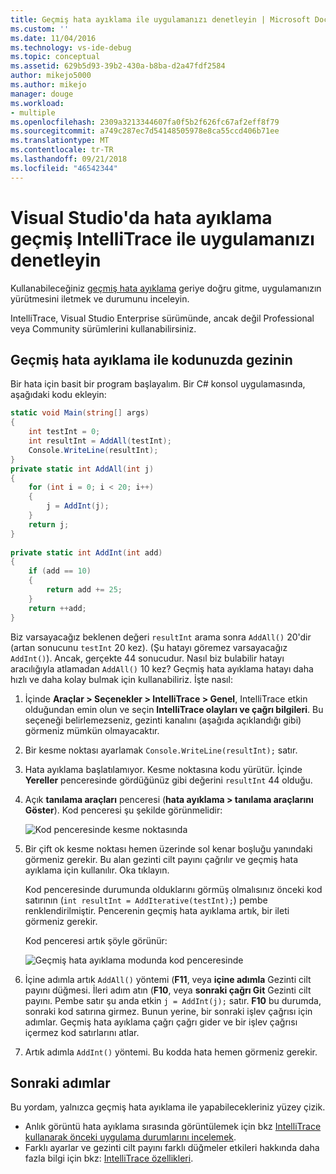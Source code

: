 ```yaml
---
title: Geçmiş hata ayıklama ile uygulamanızı denetleyin | Microsoft Docs
ms.custom: ''
ms.date: 11/04/2016
ms.technology: vs-ide-debug
ms.topic: conceptual
ms.assetid: 629b5d93-39b2-430a-b8ba-d2a47fdf2584
author: mikejo5000
ms.author: mikejo
manager: douge
ms.workload:
- multiple
ms.openlocfilehash: 2309a3213344607fa0f5b2f626fc67af2eff8f79
ms.sourcegitcommit: a749c287ec7d54148505978e8ca55ccd406b71ee
ms.translationtype: MT
ms.contentlocale: tr-TR
ms.lasthandoff: 09/21/2018
ms.locfileid: "46542344"
---
```

# <a name="inspect-your-app-with-intellitrace-historical-debugging-in-visual-studio"></a>Visual Studio'da hata ayıklama geçmiş IntelliTrace ile uygulamanızı denetleyin
Kullanabileceğiniz [geçmiş hata ayıklama](../debugger/historical-debugging.md) geriye doğru gitme, uygulamanızın yürütmesini iletmek ve durumunu inceleyin.  
  
IntelliTrace, Visual Studio Enterprise sürümünde, ancak değil Professional veya Community sürümlerini kullanabilirsiniz.  
  
## <a name="navigate-your-code-with-historical-debugging"></a>Geçmiş hata ayıklama ile kodunuzda gezinin  
 Bir hata için basit bir program başlayalım. Bir C# konsol uygulamasında, aşağıdaki kodu ekleyin:  
  
```csharp  
static void Main(string[] args)  
{  
    int testInt = 0;  
    int resultInt = AddAll(testInt);  
    Console.WriteLine(resultInt);  
}  
private static int AddAll(int j)  
{  
    for (int i = 0; i < 20; i++)  
    {  
        j = AddInt(j);  
    }  
    return j;  
}  
  
private static int AddInt(int add)  
{  
    if (add == 10)  
    {  
        return add += 25;  
    }  
    return ++add;  
}  
```  
  
 Biz varsayacağız beklenen değeri `resultInt` arama sonra `AddAll()` 20'dir (artan sonucunu `testInt` 20 kez). (Şu hatayı göremez varsayacağız `AddInt()`). Ancak, gerçekte 44 sonucudur. Nasıl biz bulabilir hatayı aracılığıyla atlamadan `AddAll()` 10 kez? Geçmiş hata ayıklama hatayı daha hızlı ve daha kolay bulmak için kullanabiliriz. İşte nasıl:  
  
1.  İçinde **Araçlar > Seçenekler > IntelliTrace > Genel**, IntelliTrace etkin olduğundan emin olun ve seçin **IntelliTrace olayları ve çağrı bilgileri**. Bu seçeneği belirlemezseniz, gezinti kanalını (aşağıda açıklandığı gibi) görmeniz mümkün olmayacaktır.  
  
2.  Bir kesme noktası ayarlamak `Console.WriteLine(resultInt);` satır.  
  
3.  Hata ayıklama başlatılamıyor. Kesme noktasına kodu yürütür. İçinde **Yereller** penceresinde gördüğünüz gibi değerini `resultInt` 44 olduğu.  
  
4.  Açık **tanılama araçları** penceresi (**hata ayıklama > tanılama araçlarını Göster**). Kod penceresi şu şekilde görünmelidir:  
  
     ![Kod penceresinde kesme noktasında](../debugger/media/historicaldebuggingbreakpoint.png "HistoricalDebuggingBreakpoint")  
  
5.  Bir çift ok kesme noktası hemen üzerinde sol kenar boşluğu yanındaki görmeniz gerekir. Bu alan gezinti cilt payını çağrılır ve geçmiş hata ayıklama için kullanılır. Oka tıklayın.  
  
     Kod penceresinde durumunda olduklarını görmüş olmalısınız önceki kod satırının (`int resultInt = AddIterative(testInt);`) pembe renklendirilmiştir. Pencerenin geçmiş hata ayıklama artık, bir ileti görmeniz gerekir.  
  
     Kod penceresi artık şöyle görünür:  
  
     ![Geçmiş hata ayıklama modunda kod penceresinde](../debugger/media/historicaldebuggingback.png "HistoricalDebuggingBack")  
  
6.  İçine adımla artık `AddAll()` yöntemi (**F11**, veya **içine adımla** Gezinti cilt payını düğmesi. İleri adım atın (**F10**, veya **sonraki çağrı Git** Gezinti cilt payını. Pembe satır şu anda etkin `j = AddInt(j);` satır. **F10** bu durumda, sonraki kod satırına girmez. Bunun yerine, bir sonraki işlev çağrısı için adımlar. Geçmiş hata ayıklama çağrı çağrı gider ve bir işlev çağrısı içermez kod satırlarını atlar.  
  
7.  Artık adımla `AddInt()` yöntemi. Bu kodda hata hemen görmeniz gerekir.  

## <a name="next-steps"></a>Sonraki adımlar

Bu yordam, yalnızca geçmiş hata ayıklama ile yapabilecekleriniz yüzey çizik.

- Anlık görüntü hata ayıklama sırasında görüntülemek için bkz [IntelliTrace kullanarak önceki uygulama durumlarını incelemek](../debugger/view-historical-application-state.md).
- Farklı ayarlar ve gezinti cilt payını farklı düğmeler etkileri hakkında daha fazla bilgi için bkz: [IntelliTrace özellikleri](../debugger/intellitrace-features.md).